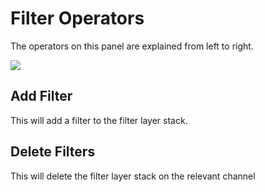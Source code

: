 # Filter Operators

The operators on this panel are explained from left to right.

![](../img/panel_layer_filter_operators.png)

## Add Filter

This will add a filter to the filter layer stack.

## Delete Filters

This will delete the filter layer stack on the relevant channel
